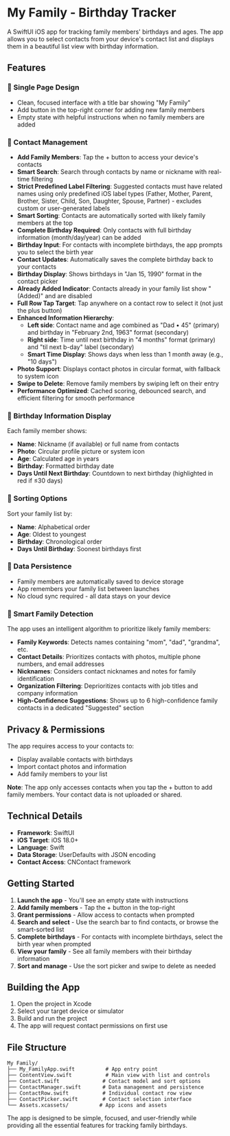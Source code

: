 # My Family - Birthday Tracker

A SwiftUI iOS app for tracking family members' birthdays and ages. The app allows you to select contacts from your device's contact list and displays them in a beautiful list view with birthday information.

## Features

### 📱 Single Page Design
- Clean, focused interface with a title bar showing "My Family"
- Add button in the top-right corner for adding new family members
- Empty state with helpful instructions when no family members are added

### 👥 Contact Management
- **Add Family Members**: Tap the + button to access your device's contacts
- **Smart Search**: Search through contacts by name or nickname with real-time filtering
- **Strict Predefined Label Filtering**: Suggested contacts must have related names using only predefined iOS label types (Father, Mother, Parent, Brother, Sister, Child, Son, Daughter, Spouse, Partner) - excludes custom or user-generated labels
- **Smart Sorting**: Contacts are automatically sorted with likely family members at the top
- **Complete Birthday Required**: Only contacts with full birthday information (month/day/year) can be added
- **Birthday Input**: For contacts with incomplete birthdays, the app prompts you to select the birth year
- **Contact Updates**: Automatically saves the complete birthday back to your contacts
- **Birthday Display**: Shows birthdays in "Jan 15, 1990" format in the contact picker
- **Already Added Indicator**: Contacts already in your family list show "(Added)" and are disabled
- **Full Row Tap Target**: Tap anywhere on a contact row to select it (not just the plus button)
- **Enhanced Information Hierarchy**: 
  - **Left side**: Contact name and age combined as "Dad • 45" (primary) and birthday in "February 2nd, 1963" format (secondary)
  - **Right side**: Time until next birthday in "4 months" format (primary) and "til next b-day" label (secondary)
  - **Smart Time Display**: Shows days when less than 1 month away (e.g., "10 days")
- **Photo Support**: Displays contact photos in circular format, with fallback to system icon
- **Swipe to Delete**: Remove family members by swiping left on their entry
- **Performance Optimized**: Cached scoring, debounced search, and efficient filtering for smooth performance

### 🎂 Birthday Information Display
Each family member shows:
- **Name**: Nickname (if available) or full name from contacts
- **Photo**: Circular profile picture or system icon
- **Age**: Calculated age in years
- **Birthday**: Formatted birthday date
- **Days Until Next Birthday**: Countdown to next birthday (highlighted in red if ≤30 days)

### 🔄 Sorting Options
Sort your family list by:
- **Name**: Alphabetical order
- **Age**: Oldest to youngest
- **Birthday**: Chronological order
- **Days Until Birthday**: Soonest birthdays first

### 💾 Data Persistence
- Family members are automatically saved to device storage
- App remembers your family list between launches
- No cloud sync required - all data stays on your device

### 🧠 Smart Family Detection
The app uses an intelligent algorithm to prioritize likely family members:
- **Family Keywords**: Detects names containing "mom", "dad", "grandma", etc.
- **Contact Details**: Prioritizes contacts with photos, multiple phone numbers, and email addresses
- **Nicknames**: Considers contact nicknames and notes for family identification
- **Organization Filtering**: Deprioritizes contacts with job titles and company information
- **High-Confidence Suggestions**: Shows up to 6 high-confidence family contacts in a dedicated "Suggested" section

## Privacy & Permissions

The app requires access to your contacts to:
- Display available contacts with birthdays
- Import contact photos and information
- Add family members to your list

**Note**: The app only accesses contacts when you tap the + button to add family members. Your contact data is not uploaded or shared.

## Technical Details

- **Framework**: SwiftUI
- **iOS Target**: iOS 18.0+
- **Language**: Swift
- **Data Storage**: UserDefaults with JSON encoding
- **Contact Access**: CNContact framework

## Getting Started

1. **Launch the app** - You'll see an empty state with instructions
2. **Add family members** - Tap the + button in the top-right
3. **Grant permissions** - Allow access to contacts when prompted
4. **Search and select** - Use the search bar to find contacts, or browse the smart-sorted list
5. **Complete birthdays** - For contacts with incomplete birthdays, select the birth year when prompted
6. **View your family** - See all family members with their birthday information
7. **Sort and manage** - Use the sort picker and swipe to delete as needed

## Building the App

1. Open the project in Xcode
2. Select your target device or simulator
3. Build and run the project
4. The app will request contact permissions on first use

## File Structure

```
My Family/
├── My_FamilyApp.swift          # App entry point
├── ContentView.swift           # Main view with list and controls
├── Contact.swift              # Contact model and sort options
├── ContactManager.swift       # Data management and persistence
├── ContactRow.swift           # Individual contact row view
├── ContactPicker.swift        # Contact selection interface
└── Assets.xcassets/          # App icons and assets
```

The app is designed to be simple, focused, and user-friendly while providing all the essential features for tracking family birthdays. 